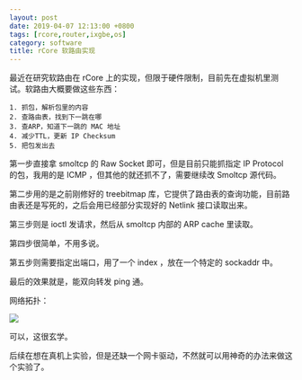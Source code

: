 ```yaml
---
layout: post
date: 2019-04-07 12:13:00 +0800
tags: [rcore,router,ixgbe,os]
category: software
title: rCore 软路由实现
---
```


最近在研究软路由在 rCore 上的实现，但限于硬件限制，目前先在虚拟机里测试。软路由大概要做这些东西：

 	1. 抓包，解析包里的内容
 	2. 查路由表，找到下一跳在哪
 	3. 查ARP，知道下一跳的 MAC 地址
 	4. 减少TTL，更新 IP Checksum
 	5. 把包发出去

第一步直接拿 smoltcp 的 Raw Socket 即可，但是目前只能抓指定 IP Protocol 的包，我用的是 ICMP ，但其他的就还抓不了，需要继续改 Smoltcp 源代码。

第二步用的是之前刚修好的 treebitmap 库，它提供了路由表的查询功能，目前路由表还是写死的，之后会用已经部分实现好的 Netlink 接口读取出来。

第三步则是 ioctl 发请求，然后从 smoltcp 内部的 ARP cache 里读取。

第四步很简单，不用多说。

第五步则需要指定出端口，用了一个 index ，放在一个特定的 sockaddr 中。

最后的效果就是，能双向转发 ping 通。

网络拓扑：

![](/images/router_topo.png)

可以，这很玄学。

后续在想在真机上实验，但是还缺一个网卡驱动，不然就可以用神奇的办法来做这个实验了。